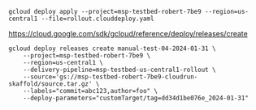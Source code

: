 ```
gcloud deploy apply --project=msp-testbed-robert-7be9 --region=us-central1 --file=rollout.clouddeploy.yaml
```

https://cloud.google.com/sdk/gcloud/reference/deploy/releases/create

```
gcloud deploy releases create manual-test-04-2024-01-31 \
    --project=msp-testbed-robert-7be9 \
    --region=us-central1 \
    --delivery-pipeline=msp-testbed-us-central1-rollout \
    --source='gs://msp-testbed-robert-7be9-cloudrun-skaffold/source.tar.gz' \
    --labels="commit=abc123,author=foo" \
    --deploy-parameters="customTarget/tag=dd34d1be076e_2024-01-31"
```
